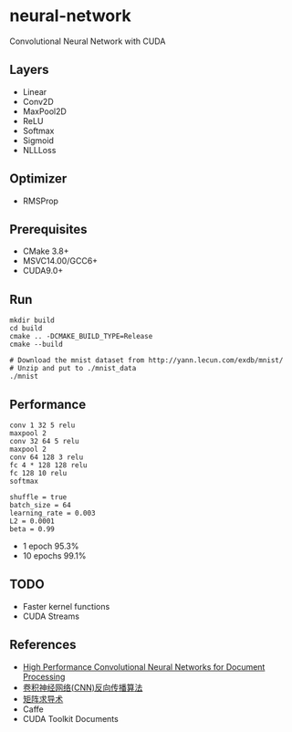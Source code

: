 # neural-network
Convolutional Neural Network with CUDA

## Layers
* Linear
* Conv2D
* MaxPool2D
* ReLU
* Softmax
* Sigmoid
* NLLLoss

## Optimizer
* RMSProp

## Prerequisites
* CMake 3.8+
* MSVC14.00/GCC6+
* CUDA9.0+

## Run
```
mkdir build
cd build
cmake .. -DCMAKE_BUILD_TYPE=Release
cmake --build

# Download the mnist dataset from http://yann.lecun.com/exdb/mnist/
# Unzip and put to ./mnist_data
./mnist
```

## Performance
```
conv 1 32 5 relu
maxpool 2
conv 32 64 5 relu
maxpool 2
conv 64 128 3 relu
fc 4 * 128 128 relu
fc 128 10 relu
softmax

shuffle = true
batch_size = 64
learning_rate = 0.003
L2 = 0.0001
beta = 0.99
```

* 1 epoch 95.3%
* 10 epochs 99.1%

## TODO
* Faster kernel functions
* CUDA Streams

## References
* [High Performance Convolutional Neural Networks for Document Processing](https://hal.inria.fr/file/index/docid/112631/filename/p1038112283956.pdf)
* [卷积神经网络(CNN)反向传播算法](https://www.cnblogs.com/pinard/p/6494810.html)
* [矩阵求导术](https://zhuanlan.zhihu.com/p/24709748)
* Caffe
* CUDA Toolkit Documents
